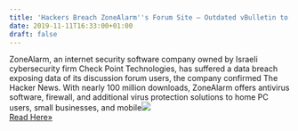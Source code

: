 ```yaml
---
title: 'Hackers Breach ZoneAlarm''s Forum Site — Outdated vBulletin to Blame'
date: 2019-11-11T16:33:00+01:00
draft: false
---
```


ZoneAlarm, an internet security software company owned by Israeli cybersecurity firm Check Point Technologies, has suffered a data breach exposing data of its discussion forum users, the company confirmed The Hacker News. With nearly 100 million downloads, ZoneAlarm offers antivirus software, firewall, and additional virus protection solutions to home PC users, small businesses, and mobile![](http://feeds.feedburner.com/~r/TheHackersNews/~4/RKCY88djJeQ)  
[Read Here»](https://thehackernews.com/2019/11/zonealarm-forum-data-breach.html)